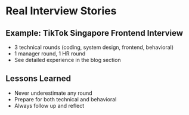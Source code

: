 # Real Interview Stories

## Example: TikTok Singapore Frontend Interview
- 3 technical rounds (coding, system design, frontend, behavioral)
- 1 manager round, 1 HR round
- See detailed experience in the blog section

## Lessons Learned
- Never underestimate any round
- Prepare for both technical and behavioral
- Always follow up and reflect
